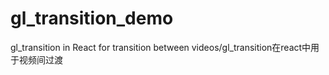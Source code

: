 # gl_transition_demo
gl_transition in React for transition between videos/gl_transition在react中用于视频间过渡
